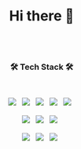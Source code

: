 <h1 align="center">Hi there 👋</h1>
</br></br>

<h3 align="center"><b>🛠 Tech Stack 🛠</b></h3>
</br>
<p align="center"/>
<img src="https://img.shields.io/badge/HTML5-E34F26?style=flat&logo=HTML5&logoColor=white"/> &nbsp
<img src="https://img.shields.io/badge/CSS3-1572B6?style=flat&logo=CSS3&logoColor=white"/> &nbsp
<img src="https://img.shields.io/badge/JavaScript-F7DF1E?style=flat&logo=JavaScript&logoColor=white"/> &nbsp
<img src="https://img.shields.io/badge/React-61DAFB?style=flat&logo=React&logoColor=white"> &nbsp
<img src="https://img.shields.io/badge/styledComponents-DB7093?style=flat&logo=styled-components&logoColor=white"> &nbsp
</br></br>
<img src="https://img.shields.io/badge/Node.js-339933?style=flat&logo=Node.js&logoColor=white"/> &nbsp
<img src="https://img.shields.io/badge/express-000000?style=flat&logo=express&logoColor=white"/> &nbsp 
<img src="https://img.shields.io/badge/MongoDB-47A248?style=flat&logo=MongoDB&logoColor=white"/> &nbsp
</br></br>
<img src="https://img.shields.io/badge/Github-181717?style=flat&logo=Github&logoColor=white"/> &nbsp
<img src="https://img.shields.io/badge/GitLab-FC6D26?style=flat&logo=GitLab&logoColor=white"/> &nbsp 
<img src="https://img.shields.io/badge/Figma-F24E1E?style=flat&logo=Figma&logoColor=white"/> &nbsp 
</br></br>







<!--
**kunnyCode/kunnyCode** is a ✨ _special_ ✨ repository because its `README.md` (this file) appears on your GitHub profile.

Here are some ideas to get you started:

- 🔭 I’m currently working on ...
- 🌱 I’m currently learning ...
- 👯 I’m looking to collaborate on ...
- 🤔 I’m looking for help with ...
- 💬 Ask me about ...
- 📫 How to reach me: ...
- 😄 Pronouns: ...
- ⚡ Fun fact: ...
-->


